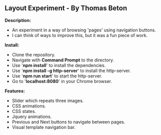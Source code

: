 Layout Experiment - By Thomas Beton
-------------

**Description:**

- An experiment in a way of browsing 'pages' using navigation buttons.
- I can think of ways to improve this, but it was a fun piece of work.

**Install:**

- Clone the repository.
- Navigate with **Command Prompt** to the directory.
- Use '**npm install**' to install the dependencies.
- Use '**npm install -g http-server**' to install the http-server.
- Use '**npm run start**' to start the http-server.
- Go to '**localhost:8080**' in your Chrome browser.

**Features:**

- Slider which repeats three images.
- CSS animations.
- CSS states.
- Jquery animations.
- Previous and Next buttons to navigate between pages.
- Visual template navigation bar.
